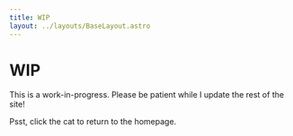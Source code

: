 ```yaml
---
title: WIP
layout: ../layouts/BaseLayout.astro
---
```



# WIP
This is a work-in-progress. Please be patient while I update the rest of the site!

Psst, click the cat to return to the homepage.